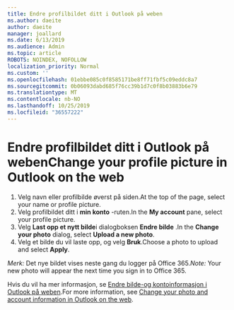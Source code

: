 ```yaml
---
title: Endre profilbildet ditt i Outlook på weben
ms.author: daeite
author: daeite
manager: joallard
ms.date: 6/13/2019
ms.audience: Admin
ms.topic: article
ROBOTS: NOINDEX, NOFOLLOW
localization_priority: Normal
ms.custom: ''
ms.openlocfilehash: 01ebbe085c0f8585171be8ff71fbf5c09eddc8a7
ms.sourcegitcommit: 0b06093dabd685f76cc39b1d7c0f8b03883b6e79
ms.translationtype: MT
ms.contentlocale: nb-NO
ms.lasthandoff: 10/25/2019
ms.locfileid: "36557222"
---
```

# <a name="change-your-profile-picture-in-outlook-on-the-web"></a><span data-ttu-id="6fd42-102">Endre profilbildet ditt i Outlook på weben</span><span class="sxs-lookup"><span data-stu-id="6fd42-102">Change your profile picture in Outlook on the web</span></span>

1. <span data-ttu-id="6fd42-103">Velg navn eller profilbilde øverst på siden.</span><span class="sxs-lookup"><span data-stu-id="6fd42-103">At the top of the page, select your name or profile picture.</span></span>
1. <span data-ttu-id="6fd42-104">Velg profilbildet ditt i **min konto** -ruten.</span><span class="sxs-lookup"><span data-stu-id="6fd42-104">In the **My account** pane, select your profile picture.</span></span>
1. <span data-ttu-id="6fd42-105">Velg **Last opp et nytt bilde**i dialogboksen **Endre bilde** .</span><span class="sxs-lookup"><span data-stu-id="6fd42-105">In the **Change your photo** dialog, select **Upload a new photo**.</span></span>
1. <span data-ttu-id="6fd42-106">Velg et bilde du vil laste opp, og velg **Bruk**.</span><span class="sxs-lookup"><span data-stu-id="6fd42-106">Choose a photo to upload and select **Apply**.</span></span>

<span data-ttu-id="6fd42-107">*Merk:* Det nye bildet vises neste gang du logger på Office 365.</span><span class="sxs-lookup"><span data-stu-id="6fd42-107">*Note:* Your new photo will appear the next time you sign in to Office 365.</span></span>

<span data-ttu-id="6fd42-108">Hvis du vil ha mer informasjon, se [Endre bilde-og kontoinformasjon i Outlook på weben](https://support.office.com/article/b2dbb289-851d-4bed-93c3-3e136f5659ec).</span><span class="sxs-lookup"><span data-stu-id="6fd42-108">For more information, see [Change your photo and account information in Outlook on the web](https://support.office.com/article/b2dbb289-851d-4bed-93c3-3e136f5659ec).</span></span>